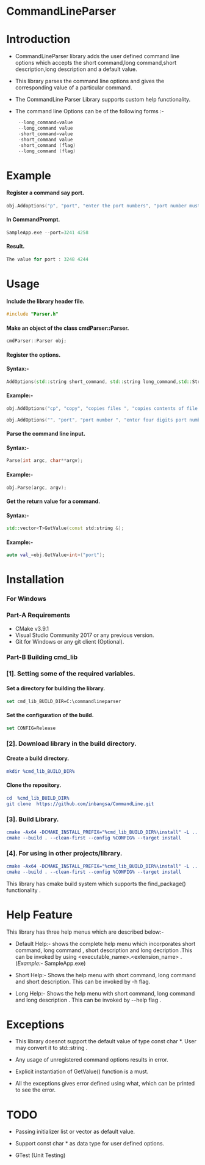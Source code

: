

# CommandLineParser
# Introduction
* CommandLineParser library adds the user defined command line options which accepts the short command,long command,short description,long description and a default value.

* This library parses the command line options and gives the corresponding value of a particular command.

* The CommandLine Parser Library supports custom help functionality.

* The command line Options can be of the following forms :- 
   
   ```cpp
    --long_command=value
    --long_command value
    -short_command=value
    -short_command value
    -short_command (flag)
    --long_command (flag)
    ```
# Example

#### Register a command say port. 

```cpp
obj.Addoptions("p", "port", "enter the port numbers", "port number must be of 4 digits",1234);
``` 
   
#### In CommandPrompt.

```cpp
SampleApp.exe --port=3241 4258
```
#### Result.

```cpp 
The value for port : 3248 4244
```
# Usage

#### Include the library header file. 
  
```cpp
#include "Parser.h"   
```
#### Make an object of the class cmdParser::Parser.
    
```cpp
cmdParser::Parser obj;
```
#### Register the options.

#### Syntax:-
  
```cpp
AddOptions(std::string short_command, std::string long_command,std::String short description, std::string long description, T default_value);	
```
    
#### Example:-
  
```cpp
obj.AddOptions("cp", "copy", "copies files ", "copies contents of file 1 to file 2. ", std::string("abc.txt"));
	
obj.AddOptions("", "port", "port number ", "enter four digits port number.",4528);
```
####  Parse the command line input.
   
#### Syntax:-

```cpp
Parse(int argc, char**argv);
```    
#### Example:-

```cpp
obj.Parse(argc, argv);
```
#### Get the return value for a command.
   
#### Syntax:-

```cpp
std::vector<T>GetValue(const std:string &);
```  
#### Example:-
   
```cpp
auto val_=obj.GetValue<int>("port");
```  
# Installation

###  For Windows 

###  Part-A Requirements

- CMake v3.9.1
- Visual Studio Community 2017 or any previous version.
- Git for Windows or any git client (Optional).

### Part-B Building cmd_lib

### [1]. Setting  some of the required variables.

#### Set a directory for building the library.
		
```cmake        
set cmd_lib_BUILD_DIR=C:\commandlineparser
```
#### Set the configuration of the build.

```cmake
set CONFIG=Release
```
### [2]. Download library in the build directory.

#### Create a build directory.

``` cmake 
mkdir %cmd_lib_BUILD_DIR%
```
#### Clone the repository.

``` cmake 
cd  %cmd_lib_BUILD_DIR%
git clone  https://github.com/inbangsa/CommandLine.git
```
### [3]. Build Library. 

```cmake
cmake -Ax64 -DCMAKE_INSTALL_PREFIX="%cmd_lib_BUILD_DIR%\install" -L ..
cmake --build . --clean-first --config %CONFIG% --target install   
```
### [4]. For using in other projects/library.

```cmake
cmake -Ax64 -DCMAKE_INSTALL_PREFIX="%cmd_lib_BUILD_DIR%\install" -L ..
cmake --build . --clean-first --config %CONFIG% --target install  
```
This library has cmake build system which supports the find_package() functionality .

#  Help Feature

This library has three help menus which are described below:-

* Default Help:- shows the complete help menu which incorporates short command, long command , short description and long decription .This can be invoked by using <executable_name>.<extension_name> . (*Example:-*  SampleApp.exe) 

* Short Help:-  Shows the help menu with short command, long command and short description. This can be invoked by -h flag.
 
* Long Help:- Shows the help menu with short command, long command and long description . This can be invoked by --help flag .

# Exceptions
* This library doesnot support the default value of type const char *. User may convert it to std::string .

* Any usage of unregistered command options results in error.

* Explicit instantiation of GetValue<type>() function is a must.

* All the exceptions gives error defined using what, which can be printed to see the error. 

# TODO
* Passing initializer list or vector as default value.

* Support const char * as data type for user defined options.

* GTest (Unit Testing)
